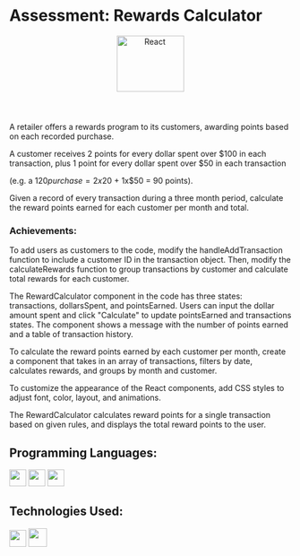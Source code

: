 ### <h1>Assessment: Rewards Calculator</h1>

<p align="center">
  <img src="https://github.com/demartini/demartini/blob/master/code.gif" style="width:120px;height:100px;>
</p>


<img src="https://github.com/demartini/demartini/blob/master/code.gif" alt="React" width="500" height="600">

###
</br>
<p> A retailer offers a rewards program to its customers, awarding points based on each recorded purchase.

 A customer receives 2 points for every dollar spent over $100 in each transaction, plus 1 point for every dollar spent over $50 in each transaction

(e.g. a $120 purchase = 2x$20 + 1x$50 = 90 points).

 Given a record of every transaction during a three month period, calculate the reward points earned for each customer per month and total. </p>

### Achievements:  
To add users as customers to the code, modify the handleAddTransaction function to include a customer ID in the transaction object. Then, modify the calculateRewards function to group transactions by customer and calculate total rewards for each customer.

The RewardCalculator component in the code has three states: transactions, dollarsSpent, and pointsEarned. Users can input the dollar amount spent and click "Calculate" to update pointsEarned and transactions states. The component shows a message with the number of points earned and a table of transaction history.

To calculate the reward points earned by each customer per month, create a component that takes in an array of transactions, filters by date, calculates rewards, and groups by month and customer.

To customize the appearance of the React components, add CSS styles to adjust font, color, layout, and animations.

The RewardCalculator calculates reward points for a single transaction based on given rules, and displays the total reward points to the user.

## Programming Languages:
<img src = 'https://github.com/MarikIshtar007/MarikIshtar007/blob/master/images/html.svg' width='30'/> <img src = 'https://github.com/MarikIshtar007/MarikIshtar007/blob/master/images/css.svg' width='30'/> <img src = 'https://github.com/MarikIshtar007/MarikIshtar007/blob/master/images/js.svg' width='30'/> 

 ## Technologies Used: 
 <img src = 'https://github.com/MarikIshtar007/MarikIshtar007/blob/master/images/git.svg' width='30'/> <img src = 'https://github.com/MarikIshtar007/MarikIshtar007/blob/master/images/react.svg' width='33'/>
